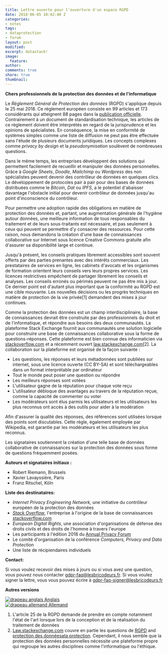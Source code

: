 ```yaml
---
title: Lettre ouverte pour l'ouverture d'un espace RGPD
date: 2018-06-05 10:42:40 Z
categories:
- notes
tags:
- dataprotection
- forum
layout: post
modified: 
excerpt: datastack!
image:
  feature: 
author: 
comments: true
share: true
thumbnail: 
---
```


**Chers professionnels de la protection des données et de l'informatique**

Le _Règlement Général de Protection des données_ (RGPD) s'applique depuis le 25 mai 2018. Ce règlement européen consiste en 99 articles et 173 considérants qui atteignent 88 pages dans la [publication officielle](https://eur-lex.europa.eu/legal-content/EN/TXT/?uri=uriserv:OJ.L_.2016.119.01.0001.01.ENG). Contrairement à un document de standardisation technique, les articles de ce règlement doivent être interprétés en regard de la jurisprudence et les opinions de spécialistes. En conséquence, la mise en conformité de systèmes simples comme une liste de diffusion ne peut pas être effectuée sans l'étude de plusieurs documents juridiques. Les concepts complexes comme _privacy by design_ et la _pseudonymisation_ soulèvent de nombreuses questions.

Dans le même temps, les entreprises développent des solutions qui permettent facilement de recueillir et manipuler des données personnelles. Grâce à _Google Sheets_, _Doodle_, _Mailchimp_ ou _Wordpress_ des non spécialistes peuvent devenir des contrôleur de données en quelques clics. Le développement de protocoles pair à pair pour des bases de données distribuées comme le _Bitcoin_, _Dat_ ou _IPFS_, a le potentiel d'abaisser davantage l'obstacle initial pour devenir contrôleur de données jusqu'au point d'inconscience du contrôleur.

Pour permettre une adoption rapide des obligations en matière de protection des données et, partant, une augmentation générale de l'hygiène autour données, une meilleure information de tous responsables du traitement et de leurs sous-traitants est nécessaire, et pas seulement à ceux qui peuvent se permettre d'y consacrer des ressources. Pour cette raison, nous demandons la création d'une base de connaissances collaborative sur Internet sous licence Creative Commons gratuite afin d'assurer sa disponibilité large et continue.

Jusqu'à présent, les conseils pratiques librement accessibles sont souvent offerts par des parties prenantes avec des intérêts commerciaux. Les prestataires de services en ligne, les cabinets d'avocats et les organismes de formation orientent leurs conseils vers leurs propres services. Les licences restrictives empêchent de partager librement les conseils et analyses. Les conseils erronés ou périmés peuvent ne pas être mis à jour. Ce dernier point est d'autant plus important que la conformité au RGPD est une cible mouvante. Les nouvelles décisions ou les progrès techniques en matière de protection de la vie privée[1] demandent des mises à jour continues.

Comme la protection des données est un champ interdisciplinaire, la base de connaissances devrait être construite par des professionnels du droit et de l'informatique, et répondre aux besoins des deux communautés. La plateforme Stack Exchange fournit aux communautés une solution logicielle pour construire une base de connaissances collaborative sous la forme de questions-réponses. Cette plateforme est bien connue des informaticien via [stackoverflow.com](http://stackoverflow.com/) et a récemment ouvert [law.stackexchange.com](http://law.stackexchange.com/)[2]. La collaboration sur la plateforme est organisé de la façon suivante :

- Les questions, les réponses et leurs métadonnées sont publiées sur internet, sous une licence ouverte (CC BY-SA) et sont téléchargeables dans un format interprétable par ordinateur
- Tout le monde peut poser une question ou répondre
- Les meilleurs réponses sont votées
- L'utilisateur gagne de la réputation pour chaque vote reçu
- L'utilisateur débloque des avantages au travers de la réputation reçue, comme la capacité de commenter ou voter
- Les modérateurs sont élus parmis les utilisateurs et les utilisateurs les plus reconnus ont accès à des outils pour aider à la modération

Afin d'assurer la qualité des réponses, des références sont utilisées lorsque des points sont discutables. Cette règle, également employée par Wikipedia, est garantie par les modérateurs et les utilisateurs les plus reconnus.

Les signataires soutiennent la création d'une telle base de données collaborative de connaissances sur la protection des données sous forme de questions fréquemment posées.

**Auteurs et signataires initiaux :**

- Robert Riemann, Brussels
- Xavier Lavayssière, Paris
- Franz Ritschel, Köln

**Liste des destinataires:**

- _Internet Privacy Engineering Network,_ une initiative du contrôleur européen de la protection des données
- [_Stack Overflow_](https://stackoverflow.com/company), l'entreprise à l'origine de la base de connaissances [stackoverflow.com](http://stackoverflow.com/)
- _European Digital Rights_, une association d'organisations de défense des droits civils et des droits de l'homme à travers l'europe
- Les participants à l'édition 2018 du [Annual Privacy Forum](http://privacyforum.eu/)
- Le comité d'organisation de la conférence _Computers, Privacy and Data Protection_
- Une liste de récipiendaires individuels

**Contact:**

Si vous voulez recevoir des mises à jours ou si vous avez une question, vous pouvez nous contacter [gdpr-faq@lesbricodeurs.fr](mailto:gdpr-faq@lesbricodeurs.fr). Si vous voulez signer la lettre, vous vous pouvez écrire à [gdpr-faq-signer@lesbricodeurs.fr](mailto:gdpr-faq-signer@lesbricodeurs.fr)

**Autres versions**

[![drapeau anglais]({{site.url}}/images/flags/gb.png) Anglais](https://blog.riemann.cc/digitalisation/2018/06/06/open-letter-call-for-a-collaborative-data-protection-faq/)   
[![drapeau allemand]({{site.url}}/images/flags/de.png) Allemand](https://blog.riemann.cc/digitalisation/2018/06/06/open-letter-call-for-a-collaborative-data-protection-faq-de/)

1. L'article 25 de la RGPD demande de prendre en compte notamment l'état de l'art lorsque lors de la conception et de la réalisation du traitement de données
2. [Law.stackexchange.com](http://law.stackexchange.com/) couvre en partie les questions de [RGPD](https://law.stackexchange.com/questions/tagged/gdpr) and [protection des donnéesata protection](https://law.stackexchange.com/questions/tagged/gdpr+data-protection). Cependant, il nous semble que la protection des données personnelles nécessite une plateforme propre qui regroupe les autres disciplines comme l'informatique ou l'éthique.
